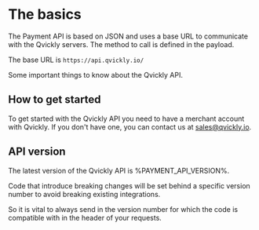 # The basics

<include from="Snippets-PaymentAPI.md" element-id="snippet-header"></include>

The Payment API is based on JSON and uses a base URL to communicate with the Qvickly servers. The method to call is defined in the payload.

The base URL is `https://api.qvickly.io/`

Some important things to know about the Qvickly API.

## How to get started

To get started with the Qvickly API you need to have a merchant account with Qvickly. If you don't have one, you can contact us at [sales@qvickly.io](mailto:sales@qvickly.io).

## API version

The latest version of the Qvickly API is %PAYMENT_API_VERSION%.

Code that introduce breaking changes will be set behind a specific version number to avoid breaking existing integrations.

So it is vital to always send in the version number for which the code is compatible with in the header of your requests.

